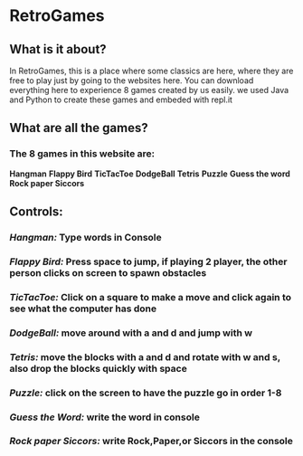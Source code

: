 # RetroGames

## What is it about?

In RetroGames, this is a place where some classics are here, where they are free to play just by going to the websites here. You can download everything here to experience 8 games created by us easily. we used Java and Python to create these games and embeded with repl.it

## What are all the games?

### The 8 games in this website are:
**Hangman**
**Flappy Bird**
**TicTacToe**
**DodgeBall**
**Tetris**
**Puzzle**
**Guess the word**
**Rock paper Siccors**

## Controls:
### _Hangman:_ Type words in Console
### _Flappy Bird:_ Press space to jump, if playing 2 player, the other person clicks on screen to spawn obstacles 
### _TicTacToe:_ Click on a square to make a move and click again to see what the computer has done
### _DodgeBall:_ move around with **a** and **d** and jump with **w**
### _Tetris:_ move the blocks with **a** and **d** and rotate with **w** and **s**, also drop the blocks quickly with **space**
### _Puzzle:_ click on the screen to have the puzzle go in order 1-8
### _Guess the Word:_ write the word in console
### _Rock paper Siccors:_ write Rock,Paper,or Siccors in the console
